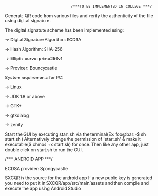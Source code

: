                                   /***TO BE IMPLEMENTED IN COLLEGE ***/

Generate QR code from various files and verify the authenticity of the file using digital signature.

The digital signatute scheme has been implemented using:

-> Digital Signature Algorithm: ECDSA

-> Hash Algorithm: SHA-256

-> Elliptic curve: prime256v1

-> Provider: Bouncycastle

System requirements for PC:

-> Linux

-> JDK 1.8 or above

-> GTK+

-> gtkdialog

-> zenity

Start the GUI by executing start.sh via the terminal(Ex:  foo@bar:~$ sh start.sh )
Alternatively change the permission of 'start.sh' & make it executable($ chmod +x start.sh) for once. Then like any other app, just double click on start.sh to run the GUI.

/*** ANDROID APP ***/

ECDSA provider: Spongycastle

SXCQR is the source for the android app
If a new public key is generated you need to put it in SXCQR/app/src/main/assets and then compile and execute the app using Android Studio


